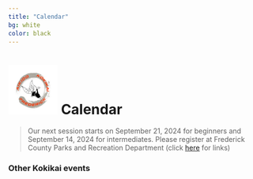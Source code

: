 ```yaml
---
title: "Calendar"
bg: white
color: black
---
```


 <h1> <img src="img/B4.jpg" style="width:100px;"> Calendar
</h1>

<blockquote class="announce">
Our next session starts on September 21, 2024 for beginners and  September 14, 2024 for intermediates. Please register at Frederick County Parks and Recreation Department (click <a href="#20000101intro">here</a> for links)
</blockquote>

<p class="bottom"></p>

### Other Kokikai events



 
